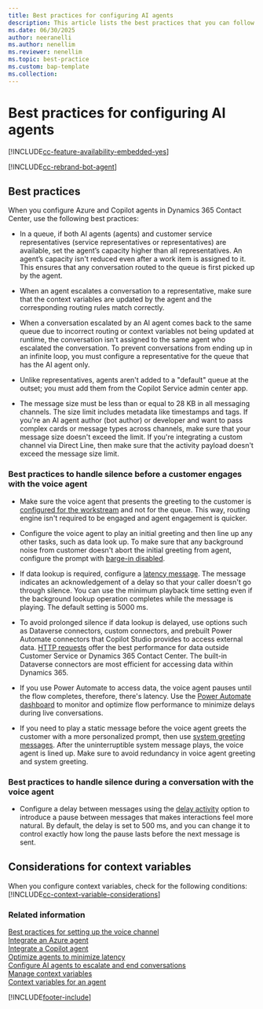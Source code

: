 ```yaml
---
title: Best practices for configuring AI agents
description: This article lists the best practices that you can follow when you configure Azure and Copilot agents in your contact center.
ms.date: 06/30/2025
author: neeranelli
ms.author: nenellim
ms.reviewer: nenellim
ms.topic: best-practice
ms.custom: bap-template
ms.collection:
---
```


# Best practices for configuring AI agents

[!INCLUDE[cc-feature-availability-embedded-yes](../../includes/cc-feature-availability-embedded-yes.md)]

[!INCLUDE[cc-rebrand-bot-agent](../../includes/cc-rebrand-bot-agent.md)]

## Best practices

When you configure Azure and Copilot agents in Dynamics 365 Contact Center, use the following best practices:

- In a queue, if both AI agents (agents) and customer service representatives (service representatives or representatives) are available, set the agent’s capacity higher than all representatives. An agent’s capacity isn't reduced even after a work item is assigned to it. This ensures that any conversation routed to the queue is first picked up by the agent.

- When an agent escalates a conversation to a representative, make sure that the context variables are updated by the agent and the corresponding routing rules match correctly.

- When a conversation escalated by an AI agent comes back to the same queue due to incorrect routing or context variables not being updated at runtime, the conversation isn't assigned to the same agent who escalated the conversation. To prevent conversations from ending up in an infinite loop, you must configure a representative for the queue that has the AI agent only.

- Unlike representatives, agents aren't added to a "default" queue at the outset; you must add them from the Copilot Service admin center app.

- The message size must be less than or equal to 28 KB in all messaging channels. The size limit includes metadata like timestamps and tags. If you're an AI agent author (bot author) or developer and want to pass complex cards or message types across channels, make sure that your message size doesn't exceed the limit. If you're integrating a custom channel via Direct Line, then make sure that the activity payload doesn't exceed the message size limit.

### Best practices to handle silence before a customer engages with the voice agent

- Make sure the voice agent that presents the greeting to the customer is [configured for the workstream](create-workstreams.md#add-an-agent-to-a-workstream) and not for the queue. This way, routing engine isn't required to be engaged and agent engagement is quicker.

- Configure the voice agent to play an initial greeting and then line up any other tasks, such as data look up. To make sure that any background noise from customer doesn't abort the initial greeting from agent, configure the prompt with [barge-in disabled](/microsoft-copilot-studio/voice-configuration#barge-in-disable-scenarios).

- If data lookup is required, configure a [latency message](/microsoft-copilot-studio/voice-configuration#add-a-latency-message-for-long-running-operations). The message indicates an acknowledgement of a delay so that your caller doesn't go through silence. You can use the minimum playback time setting even if the background lookup operation completes while the message is playing. The default setting is 5000 ms.

- To avoid prolonged silence if data lookup is delayed, use options such as Dataverse connectors, custom connectors, and prebuilt Power Automate connectors that Copilot Studio provides to access external data. [HTTP requests](/microsoft-copilot-studio/authoring-http-node) offer the best performance for data outside Customer Service or Dynamics 365 Contact Center. The built-in Dataverse connectors are most efficient for accessing data within Dynamics 365.

- If you use Power Automate to access data, the voice agent pauses until the flow completes, therefore, there's latency. Use the [Power Automate dashboard](/power-platform/admin/analytics-flow?tabs=new) to monitor and optimize flow performance to minimize delays during live conversations.

- If you need to play a static message before the voice agent greets the customer with a more personalized prompt, then use [system greeting messages](configure-automated-message.md#preconfigured-automated-message-triggers). After the uninterruptible system message plays, the voice agent is lined up. Make sure to avoid redundancy in voice agent greeting and system greeting.

### Best practices to handle silence during a conversation with the voice agent

- Configure a delay between messages using the [delay activity](/microsoft-copilot-studio/authoring-send-event-activities#sending-other-activity-types) option to introduce a pause between messages that makes interactions feel more natural. By default, the delay is set to 500 ms, and you can change it to control exactly how long the pause lasts before the next message is sent.

## Considerations for context variables

When you configure context variables, check for the following conditions:
[!INCLUDE[cc-context-variable-considerations](../../includes/cc-context-variable-considerations.md)]

### Related information

[Best practices for setting up the voice channel](../implement/voice-channel-best-practices.md)  
[Integrate an Azure agent](configure-bot-azure.md)  
[Integrate a Copilot agent](configure-bot-virtual-agent.md)  
[Optimize agents to minimize latency](/microsoft-copilot-studio/guidance/optimize-minimize-latency)  
[Configure AI agents to escalate and end conversations](../develop/bot-escalate-end-conversation.md)  
[Manage context variables](manage-context-variables.md)  
[Context variables for an agent](context-variables-for-bot.md)  

[!INCLUDE[footer-include](../../includes/footer-banner.md)]
